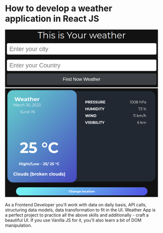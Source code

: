 <h1>How to develop a weather application in React JS</h1>

<img src="./src/assets/weather-form.png" alt="weather basic form">
<img src="./src/assets/weather.png" alt="weather">

As a Frontend Developer you'll work with data on daily basis, API calls, structuring data models, data transformation to fit in the UI. Weather App is a perfect project to practice all the above skills and additionally - craft a beautiful UI. If you use Vanilla JS for it, you'll also learn a bit of DOM manipulation.
